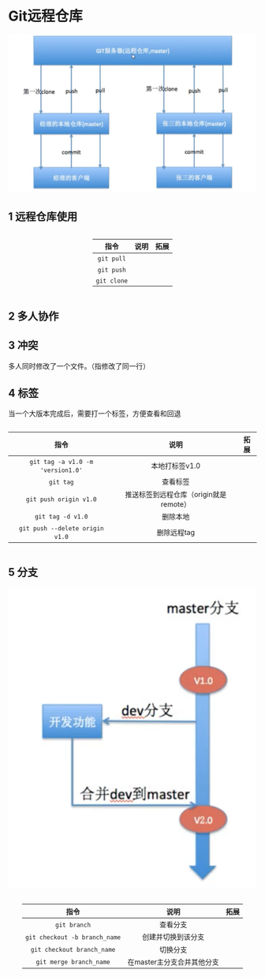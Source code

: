 <!-- 让表格居中显示的风格 -->
<style>
.center 
{
  width: auto;
  display: table;
  margin-left: auto;
  margin-right: auto;
}
</style>

# Git远程仓库
![gitserver](Fig/gitserver.png)

## 1 远程仓库使用
<div class="center">

指令|说明|拓展
:--:|:--:|:--:
|`git pull`
|`git push`|
|`git clone`|

</div>

## 2 多人协作

## 3 冲突
多人同时修改了一个文件。（指修改了同一行）

## 4 标签
当一个大版本完成后，需要打一个标签，方便查看和回退

<div class="center">

指令|说明|拓展
:--:|:--:|:--:
|`git tag -a v1.0 -m 'version1.0'`|本地打标签v1.0
|`git tag`|查看标签
|`git push origin v1.0`|推送标签到远程仓库（origin就是remote）
|`git tag -d v1.0`|删除本地
|`git push --delete origin v1.0`|删除远程tag


</div>

## 5 分支
![branch](Fig/branch.png)

<div class="center">

指令|说明|拓展
:--:|:--:|:--:
|`git branch`|查看分支
|`git checkout -b branch_name`|创建并切换到该分支
|`git checkout branch_name`|切换分支
|`git merge branch_name`|在master主分支合并其他分支

</div>
